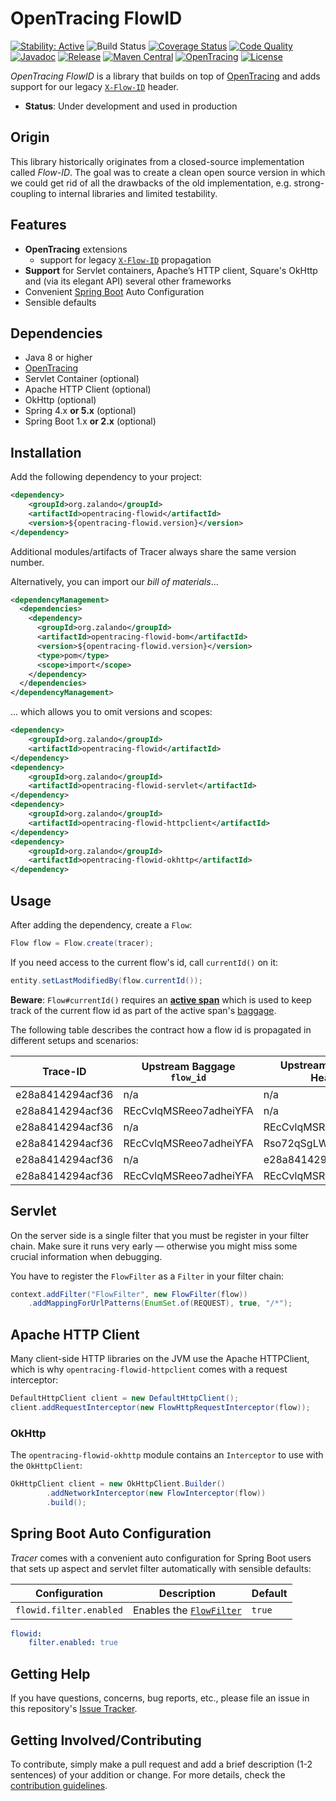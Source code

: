 # OpenTracing FlowID

[![Stability: Active](https://masterminds.github.io/stability/active.svg)](https://masterminds.github.io/stability/active.html)
![Build Status](https://github.com/zalando/opentracing-toolbox/workflows/Test/badge.svg)
[![Coverage Status](https://img.shields.io/coveralls/zalando/opentracing-toolbox/main.svg)](https://coveralls.io/r/zalando/opentracing-toolbox)
[![Code Quality](https://img.shields.io/codacy/grade/69e173024eec403797466e147a2051a3/main.svg)](https://www.codacy.com/app/whiskeysierra/opentracing-toolbox)
[![Javadoc](http://javadoc.io/badge/org.zalando/opentracing-flowid.svg)](http://www.javadoc.io/doc/org.zalando/opentracing-flowid)
[![Release](https://img.shields.io/github/release/zalando/opentracing-toolbox.svg)](https://github.com/zalando/opentracing-toolbox/releases)
[![Maven Central](https://img.shields.io/maven-central/v/org.zalando/opentracing-flowid.svg)](https://maven-badges.herokuapp.com/maven-central/org.zalando/opentracing-flowid)
[![OpenTracing](https://img.shields.io/badge/OpenTracing-enabled-blue.svg)](http://opentracing.io)
[![License](https://img.shields.io/badge/license-MIT-blue.svg)](https://raw.githubusercontent.com/zalando/opentracing-toolbox/main/LICENSE)

*OpenTracing FlowID* is a library that builds on top of [OpenTracing](https://opentracing.io/) and adds support for our legacy 
[`X-Flow-ID`](https://opensource.zalando.com/restful-api-guidelines/#233) header.

- **Status**: Under development and used in production

## Origin

This library historically originates from a closed-source implementation called *Flow-ID*. The goal was to create a clean open source version in which we could get rid of all the drawbacks of the old implementation, e.g. strong-coupling to internal libraries and limited testability.

## Features

- **OpenTracing** extensions
   - support for legacy [`X-Flow-ID`](https://opensource.zalando.com/restful-api-guidelines/#233) propagation
-  **Support** for Servlet containers, Apache’s HTTP client, Square's OkHttp and (via its elegant API) several other frameworks
-  Convenient [Spring Boot](http://projects.spring.io/spring-boot/) Auto Configuration
-  Sensible defaults

## Dependencies

- Java 8 or higher
- [OpenTracing](https://github.com/opentracing/opentracing-java)
- Servlet Container (optional)
- Apache HTTP Client (optional)
- OkHttp (optional)
- Spring 4.x **or 5.x** (optional)
- Spring Boot 1.x **or 2.x** (optional)

## Installation

Add the following dependency to your project:

```xml
<dependency>
    <groupId>org.zalando</groupId>
    <artifactId>opentracing-flowid</artifactId>
    <version>${opentracing-flowid.version}</version>
</dependency>
```

Additional modules/artifacts of Tracer always share the same version number.

Alternatively, you can import our *bill of materials*...

```xml
<dependencyManagement>
  <dependencies>
    <dependency>
      <groupId>org.zalando</groupId>
      <artifactId>opentracing-flowid-bom</artifactId>
      <version>${opentracing-flowid.version}</version>
      <type>pom</type>
      <scope>import</scope>
    </dependency>
  </dependencies>
</dependencyManagement>
```

... which allows you to omit versions and scopes:

```xml
<dependency>
    <groupId>org.zalando</groupId>
    <artifactId>opentracing-flowid</artifactId>
</dependency>
<dependency>
    <groupId>org.zalando</groupId>
    <artifactId>opentracing-flowid-servlet</artifactId>
</dependency>
<dependency>
    <groupId>org.zalando</groupId>
    <artifactId>opentracing-flowid-httpclient</artifactId>
</dependency>
<dependency>
    <groupId>org.zalando</groupId>
    <artifactId>opentracing-flowid-okhttp</artifactId>
</dependency>
```

## Usage

After adding the dependency, create a `Flow`:

```java
Flow flow = Flow.create(tracer);
```

If you need access to the current flow's id, call `currentId()` on it:

```java
entity.setLastModifiedBy(flow.currentId());
```

**Beware**: `Flow#currentId()` requires an [**active span**](https://opentracing.io/docs/overview/scopes-and-threading/) which is used
to keep track of the current flow id as part of the active span's [baggage](https://opentracing.io/docs/overview/tags-logs-baggage/#baggage-items).

The following table describes the contract how a flow id is propagated in different setups and scenarios:

| Trace-ID         | Upstream Baggage `flow_id` | Upstream `X-Flow-ID` Header | Downstream Baggage `flow_id` | Downstream `X-Flow-ID` Header |
|------------------|----------------------------|-----------------------------|------------------------------|-------------------------------|
| e28a8414294acf36 | n/a                        | n/a                         | n/a                          | e28a8414294acf36              |
| e28a8414294acf36 | REcCvlqMSReeo7adheiYFA     | n/a                         | REcCvlqMSReeo7adheiYFA       | REcCvlqMSReeo7adheiYFA        |
| e28a8414294acf36 | n/a                        | REcCvlqMSReeo7adheiYFA      | REcCvlqMSReeo7adheiYFA       | REcCvlqMSReeo7adheiYFA        |
| e28a8414294acf36 | REcCvlqMSReeo7adheiYFA     | Rso72qSgLWPNlYIF_OGjvA      | REcCvlqMSReeo7adheiYFA       | REcCvlqMSReeo7adheiYFA        |
| e28a8414294acf36 | n/a                        | e28a8414294acf36            | n/a                          | e28a8414294acf36              |
| e28a8414294acf36 | REcCvlqMSReeo7adheiYFA     | REcCvlqMSReeo7adheiYFA      | REcCvlqMSReeo7adheiYFA       | REcCvlqMSReeo7adheiYFA        |

## Servlet

On the server side is a single filter that you must be register in your filter chain. Make sure it runs very early — otherwise you might miss some crucial information when debugging.

You have to register the `FlowFilter` as a `Filter` in your filter chain:

```java
context.addFilter("FlowFilter", new FlowFilter(flow))
    .addMappingForUrlPatterns(EnumSet.of(REQUEST), true, "/*");
```

## Apache HTTP Client

Many client-side HTTP libraries on the JVM use the Apache HTTPClient, which is why `opentracing-flowid-httpclient` comes with a request interceptor:

```java
DefaultHttpClient client = new DefaultHttpClient();
client.addRequestInterceptor(new FlowHttpRequestInterceptor(flow));
```

### OkHttp

The `opentracing-flowid-okhttp` module contains an `Interceptor` to use with the `OkHttpClient`:

```java
OkHttpClient client = new OkHttpClient.Builder()
        .addNetworkInterceptor(new FlowInterceptor(flow))
        .build();
```

## Spring Boot Auto Configuration

*Tracer* comes with a convenient auto configuration for Spring Boot users that sets up aspect and servlet filter automatically with sensible defaults:

| Configuration                 | Description                               | Default                     |
|-------------------------------|-------------------------------------------|-----------------------------|
| `flowid.filter.enabled`       | Enables the [`FlowFilter`](#servlet)      | `true`                      |

```yaml
flowid:
    filter.enabled: true
```

## Getting Help

If you have questions, concerns, bug reports, etc., please file an issue in this repository's [Issue Tracker](../../issues).

## Getting Involved/Contributing

To contribute, simply make a pull request and add a brief description (1-2 sentences) of your addition or change. For
more details, check the [contribution guidelines](.github/CONTRIBUTING.md).
